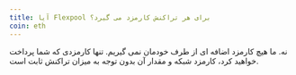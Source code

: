```yaml
---
title: آیا Flexpool برای هر تراکنش کارمزد می گیرد؟
coin: eth
---
```


نه. ما هیچ کارمزد اضافه ای از طرف خودمان نمی گیریم. تنها کارمزدی که شما پرداخت خواهید کرد، کارمزد شبکه و مقدار آن بدون توجه به میزان تراکنش ثابت است.
